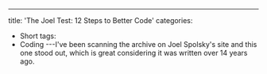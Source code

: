 ---
title: 'The Joel Test: 12 Steps to Better Code'
categories:
- Short
tags:
- Coding
---I've been scanning the archive on Joel Spolsky's site and this one stood out, which is great considering it was written over 14 years ago.

